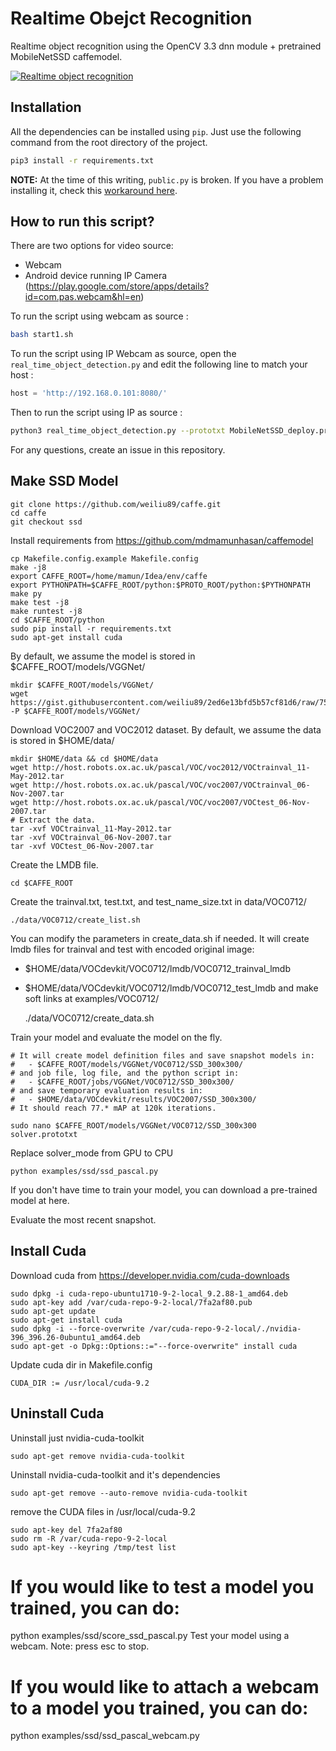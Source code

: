 # Realtime Obejct Recognition

Realtime object recognition using the OpenCV 3.3 dnn module + pretrained MobileNetSSD caffemodel.

[![Realtime object recognition](https://img.youtube.com/vi/LGUR4Rn_kWs/0.jpg)](https://www.youtube.com/watch?v=LGUR4Rn_kWs)

## Installation

All the dependencies can be installed using `pip`. Just use the following command from the root directory of the project.

```bash
pip3 install -r requirements.txt
```

**NOTE:** At the time of this writing, `public.py` is broken. If you have a problem installing it, check this [workaround here](https://github.com/C-Aniruddh/realtime_object_recognition/issues/1).

## How to run this script?

There are two options for video source:

 * Webcam
 * Android device running IP Camera (https://play.google.com/store/apps/details?id=com.pas.webcam&hl=en)

To run the script using webcam as source :

```bash
bash start1.sh
```

To run the script using IP Webcam as source, open the `real_time_object_detection.py` and edit the following line to match your host :

```python
host = 'http://192.168.0.101:8080/'
```

Then to run the script using IP as source :

```bash
python3 real_time_object_detection.py --prototxt MobileNetSSD_deploy.prototxt.txt --model MobileNetSSD_deploy.caffemodel --source web
```

For any questions, create an issue in this repository.

## Make SSD Model

    git clone https://github.com/weiliu89/caffe.git
    cd caffe
    git checkout ssd
    
Install requirements from https://github.com/mdmamunhasan/caffemodel
    
    cp Makefile.config.example Makefile.config
    make -j8 
    export CAFFE_ROOT=/home/mamun/Idea/env/caffe
    export PYTHONPATH=$CAFFE_ROOT/python:$PROTO_ROOT/python:$PYTHONPATH
    make py
    make test -j8
    make runtest -j8
    cd $CAFFE_ROOT/python
    sudo pip install -r requirements.txt
    sudo apt-get install cuda
    
By default, we assume the model is stored in $CAFFE_ROOT/models/VGGNet/
    
    mkdir $CAFFE_ROOT/models/VGGNet/
    wget https://gist.githubusercontent.com/weiliu89/2ed6e13bfd5b57cf81d6/raw/758667b33d1d1ff2ac86b244a662744b7bb48e01/VGG_ILSVRC_16_layers_fc_reduced_deploy.prototxt -P $CAFFE_ROOT/models/VGGNet/
    
Download VOC2007 and VOC2012 dataset. By default, we assume the data is stored in $HOME/data/
    
    mkdir $HOME/data && cd $HOME/data
    wget http://host.robots.ox.ac.uk/pascal/VOC/voc2012/VOCtrainval_11-May-2012.tar
    wget http://host.robots.ox.ac.uk/pascal/VOC/voc2007/VOCtrainval_06-Nov-2007.tar
    wget http://host.robots.ox.ac.uk/pascal/VOC/voc2007/VOCtest_06-Nov-2007.tar
    # Extract the data.
    tar -xvf VOCtrainval_11-May-2012.tar
    tar -xvf VOCtrainval_06-Nov-2007.tar
    tar -xvf VOCtest_06-Nov-2007.tar
    
Create the LMDB file.

    cd $CAFFE_ROOT

Create the trainval.txt, test.txt, and test_name_size.txt in data/VOC0712/
    
    ./data/VOC0712/create_list.sh
    
You can modify the parameters in create_data.sh if needed. It will create lmdb files for trainval and test with encoded original image:
- $HOME/data/VOCdevkit/VOC0712/lmdb/VOC0712_trainval_lmdb
- $HOME/data/VOCdevkit/VOC0712/lmdb/VOC0712_test_lmdb
and make soft links at examples/VOC0712/


    ./data/VOC0712/create_data.sh
    
Train your model and evaluate the model on the fly.

    # It will create model definition files and save snapshot models in:
    #   - $CAFFE_ROOT/models/VGGNet/VOC0712/SSD_300x300/
    # and job file, log file, and the python script in:
    #   - $CAFFE_ROOT/jobs/VGGNet/VOC0712/SSD_300x300/
    # and save temporary evaluation results in:
    #   - $HOME/data/VOCdevkit/results/VOC2007/SSD_300x300/
    # It should reach 77.* mAP at 120k iterations.
    
    sudo nano $CAFFE_ROOT/models/VGGNet/VOC0712/SSD_300x300 solver.prototxt
    
Replace solver_mode from GPU to CPU

    python examples/ssd/ssd_pascal.py
    
    
If you don't have time to train your model, you can download a pre-trained model at here.

Evaluate the most recent snapshot.

## Install Cuda

Download cuda from https://developer.nvidia.com/cuda-downloads

    sudo dpkg -i cuda-repo-ubuntu1710-9-2-local_9.2.88-1_amd64.deb
    sudo apt-key add /var/cuda-repo-9-2-local/7fa2af80.pub
    sudo apt-get update
    sudo apt-get install cuda
    sudo dpkg -i --force-overwrite /var/cuda-repo-9-2-local/./nvidia-396_396.26-0ubuntu1_amd64.deb
    sudo apt-get -o Dpkg::Options::="--force-overwrite" install cuda
    
Update cuda dir in Makefile.config 

    CUDA_DIR := /usr/local/cuda-9.2

## Uninstall Cuda

Uninstall just nvidia-cuda-toolkit

    sudo apt-get remove nvidia-cuda-toolkit

Uninstall nvidia-cuda-toolkit and it's dependencies

    sudo apt-get remove --auto-remove nvidia-cuda-toolkit
    
remove the CUDA files in /usr/local/cuda-9.2 

    sudo apt-key del 7fa2af80
    sudo rm -R /var/cuda-repo-9-2-local
    sudo apt-key --keyring /tmp/test list
    

# If you would like to test a model you trained, you can do:

python examples/ssd/score_ssd_pascal.py
Test your model using a webcam. Note: press esc to stop.

# If you would like to attach a webcam to a model you trained, you can do:

python examples/ssd/ssd_pascal_webcam.py